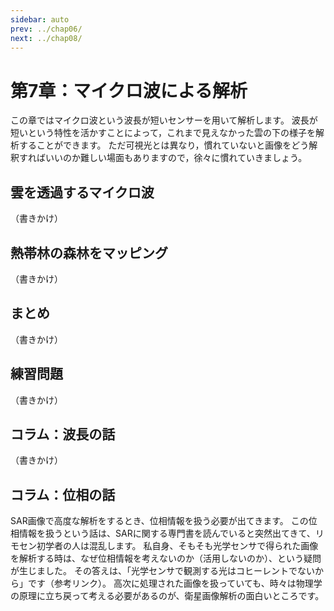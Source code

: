 ```yaml
---
sidebar: auto
prev: ../chap06/
next: ../chap08/
---
```


# 第7章：マイクロ波による解析

この章ではマイクロ波という波長が短いセンサーを用いて解析します。
波長が短いという特性を活かすことによって，これまで見えなかった雲の下の様子を解析することができます。
ただ可視光とは異なり，慣れていないと画像をどう解釈すればいいのか難しい場面もありますので，徐々に慣れていきましょう。

## 雲を透過するマイクロ波
（書きかけ）

## 熱帯林の森林をマッピング
（書きかけ）

## まとめ
（書きかけ）

## 練習問題
（書きかけ）

## コラム：波長の話
（書きかけ）

## コラム：位相の話

SAR画像で高度な解析をするとき、位相情報を扱う必要が出てきます。
この位相情報を扱うという話は、SARに関する専門書を読んでいると突然出てきて、リモセン初学者の人は混乱します。
私自身、そもそも光学センサで得られた画像を解析する時は、なぜ位相情報を考えないのか（活用しないのか）、という疑問が生じました。
その答えは、「光学センサで観測する光はコヒーレントでないから」です（参考リンク）。
高次に処理された画像を扱っていても、時々は物理学の原理に立ち戻って考える必要があるのが、衛星画像解析の面白いところです。
